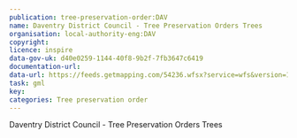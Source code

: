 ```yaml
---
publication: tree-preservation-order:DAV
name: Daventry District Council - Tree Preservation Orders Trees
organisation: local-authority-eng:DAV
copyright: 
licence: inspire
data-gov-uk: d40e0259-1144-40f8-9b2f-7fb3647c6419
documentation-url: 
data-url: https://feeds.getmapping.com/54236.wfsx?service=wfs&version=1.0.0&request=getcapabilities&typename=tpo_tree&outputFormat=GML2
task: gml
key: 
categories: Tree preservation order
---
```


Daventry District Council - Tree Preservation Orders Trees
